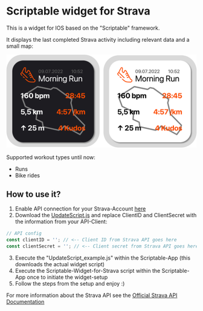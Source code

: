 # Scriptable widget for Strava

This is a widget for IOS based on the "Scriptable" framework.

It displays the last completed Strava activity including relevant data and a small map:

<img src="https://github.com/marvnsch/Scriptable-widget-for-Strava/blob/main/docs/widgetExample.png" width="550">

Supported workout types until now: 
 - Runs
 - Bike rides


## How to use it?

1. Enable API connection for your Strava-Account [here](https://www.strava.com/settings/api)
2. Download the [UpdateScript.js](https://github.com/marvnsch/Scriptable-widget-for-Strava/blob/main/UpdateScript.js) and replace ClientID and ClientSecret with the information from your API-Client:

```JavaScript
// API config
const clientID = ''; // <-- Client ID from Strava API goes here
const clientSecret = ''; // <-- Client secret from Strava API goes here
```
3. Execute the "UpdateScript_example.js" within the Scriptable-App (this downloads the actual widget script)
4. Execute the Scriptable-Widget-for-Strava script within the Scriptable-App once to initiate the widget-setup
5. Follow the steps from the setup and enjoy :)


For more information about the Strava API see the [Official Strava API Documentation](https://developers.strava.com/docs/reference/)
